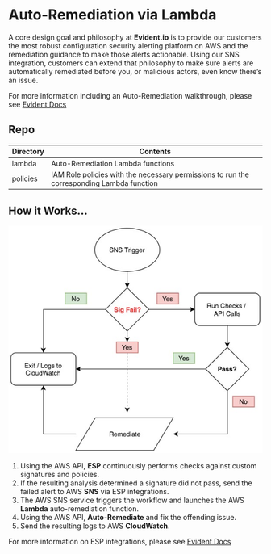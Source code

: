 # Auto-Remediation via Lambda

A core design goal and philosophy at **Evident.io** is to provide our customers the most robust configuration security alerting platform on AWS and the remediation guidance to make those alerts actionable. Using our SNS integration, customers can extend that philosophy to make sure alerts are automatically remediated before you, or malicious actors, even know there’s an issue.

For more information including an Auto-Remediation walkthrough, please see [Evident Docs](http://docs.evident.io/#auto-remediation-via-lambda-walkthrough)

## Repo

Directory | Contents
--------- | ---------
lambda    | Auto-Remediation Lambda functions
policies  | IAM Role policies with the necessary permissions to run the corresponding Lambda function

## How it Works...

![Auto-Remediation Flow](../../autoremediate/images/remediate.jpg)

1. Using the AWS API, **ESP** continuously performs checks against custom signatures and policies.
2. If the resulting analysis determined a signature did not pass, send the failed alert to AWS **SNS** via ESP integrations.
3. The AWS SNS service triggers the workflow and launches the AWS **Lambda** auto-remediation function.
4. Using the AWS API, **Auto-Remediate** and fix the offending issue.
5. Send the resulting logs to AWS **CloudWatch**.

For more information on ESP integrations, please see [Evident Docs](http://docs.evident.io/#integrations)
